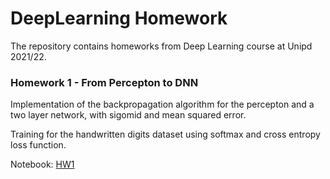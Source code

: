 # DeepLearning Homework
The repository contains homeworks from Deep Learning course at Unipd 2021/22.

### Homework 1 - From Percepton to DNN
Implementation of the backpropagation algorithm for the percepton and a two layer network, with sigomid and mean squared error.

Training for the handwritten digits dataset using softmax and cross entropy loss function.

Notebook: [HW1](https://github.com/SiMoM0/DeepLearning/HW1/HW1.ipynb)
